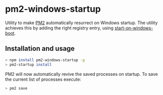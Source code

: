 # pm2-windows-startup
Utility to make [PM2](https://github.com/Unitech/PM2) automatically resurrect on Windows startup. The utility achieves this by adding the right registry entry, using [start-on-windows-boot](https://github.com/marklagendijk/node-start-on-windows-boot).

## Installation and usage
``` bash
> npm install pm2-windows-startup -g
> pm2-startup install
```


PM2 will now automatically revive the saved processes on startup. To save the current list of processes execute:
``` bash
> pm2 save
```
